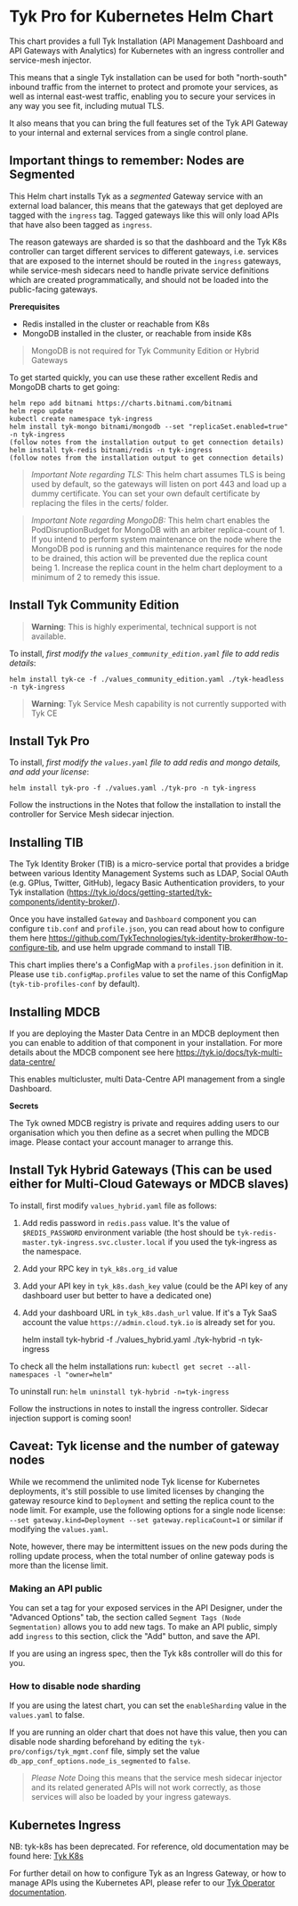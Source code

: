 # Tyk Pro for Kubernetes Helm Chart

This chart provides a full Tyk Installation (API Management Dashboard and API Gateways with Analytics) for Kubernetes with an ingress controller and service-mesh injector.

This means that a single Tyk installation can be used for both "north-south" inbound traffic from the internet to protect and promote your services, as well as internal east-west traffic, enabling you to secure your services in any way you see fit, including mutual TLS.

It also means that you can bring the full features set of the Tyk API Gateway to your internal and external services from a single control plane.

## Important things to remember: Nodes are Segmented

This Helm chart installs Tyk as a *segmented* Gateway service with an external load balancer, this means that the gateways that get deployed are tagged with the `ingress` tag. Tagged gateways like this will only load APIs that have also been tagged as `ingress`.

The reason gateways are sharded is so that the dashboard and the Tyk K8s controller can target different services to different gateways, i.e. services that are exposed to the internet should be routed in the `ingress` gateways, while service-mesh sidecars need to handle private service definitions which are created programmatically, and should not be loaded into the public-facing gateways.

**Prerequisites**

- Redis installed in the cluster or reachable from K8s
- MongoDB installed in the cluster, or reachable from inside K8s

> MongoDB is not required for Tyk Community Edition or Hybrid Gateways

To get started quickly, you can use these rather excellent Redis and MongoDB charts to get going:

	helm repo add bitnami https://charts.bitnami.com/bitnami
	helm repo update
	kubectl create namespace tyk-ingress
	helm install tyk-mongo bitnami/mongodb --set "replicaSet.enabled=true" -n tyk-ingress
	(follow notes from the installation output to get connection details)
	helm install tyk-redis bitnami/redis -n tyk-ingress
	(follow notes from the installation output to get connection details)

> *Important Note regarding TLS:* This helm chart assumes TLS is being used by default, so the gateways will listen on port 443 and load up a dummy certificate. You can set your own default certificate by replacing the files in the certs/ folder.

> *Important Note regarding MongoDB:* This helm chart enables the PodDisruptionBudget for MongoDB with an arbiter replica-count of 1.  If you intend to perform system maintenance on the node where the MongoDB pod is running and this maintenance requires for the node to be drained, this action will be prevented due the replica count being 1.  Increase the replica count in the helm chart deployment to a minimum of 2 to remedy this issue.

## Install Tyk Community Edition
> **Warning**: This is highly experimental, technical support is not available.

To install, *first modify the `values_community_edition.yaml` file to add redis details*:

	helm install tyk-ce -f ./values_community_edition.yaml ./tyk-headless -n tyk-ingress

> **Warning**: Tyk Service Mesh capability is not currently supported with Tyk CE

## Install Tyk Pro
To install, *first modify the `values.yaml` file to add redis and mongo details, and add your license*:

	helm install tyk-pro -f ./values.yaml ./tyk-pro -n tyk-ingress

Follow the instructions in the Notes that follow the installation to install the controller for Service Mesh sidecar injection.

## Installing TIB
The Tyk Identity Broker (TIB) is a micro-service portal that provides a bridge between various Identity Management Systems such as LDAP, Social OAuth (e.g. GPlus, Twitter, GitHub), legacy Basic Authentication providers, to your Tyk installation (https://tyk.io/docs/getting-started/tyk-components/identity-broker/).

Once you have installed `Gateway` and `Dashboard` component you can configure `tib.conf` and `profile.json`, you can read about how to configure them here https://github.com/TykTechnologies/tyk-identity-broker#how-to-configure-tib, and use helm upgrade command to install TIB.

This chart implies there's a ConfigMap with a `profiles.json` definition in it. Please use `tib.configMap.profiles` value to set the name of this ConfigMap (`tyk-tib-profiles-conf` by default).

## Installing MDCB

If you are deploying the Master Data Centre in an MDCB deployment then you can enable to addition of that component in your installation. For more details about the MDCB component see here https://tyk.io/docs/tyk-multi-data-centre/

This enables multicluster, multi Data-Centre API management from a single Dashboard.

**Secrets**

The Tyk owned MDCB registry is private and requires adding users to our organisation which you then define as a secret when pulling the MDCB image. Please contact your account manager to arrange this.

## Install Tyk Hybrid Gateways (This can be used either for Multi-Cloud Gateways or MDCB slaves)
To install, first modify `values_hybrid.yaml` file as follows:
1. Add redis password in `redis.pass` value. It's the value of `$REDIS_PASSWORD` environment variable (the host should be `tyk-redis-master.tyk-ingress.svc.cluster.local` if you used the tyk-ingress as the namespace.
2. Add your RPC key in `tyk_k8s.org_id` value
3. Add your API key in `tyk_k8s.dash_key` value (could be the API key of any dashboard user but better to have a dedicated one)
4. Add your dashboard URL in `tyk_k8s.dash_url` value. If it's a Tyk SaaS account the value `https://admin.cloud.tyk.io` is already set for you.

	helm install tyk-hybrid -f ./values_hybrid.yaml ./tyk-hybrid -n tyk-ingress

To check all the helm installations run:
	`kubectl get secret --all-namespaces -l "owner=helm"`

To uninstall run:
	`helm uninstall tyk-hybrid -n=tyk-ingress`

Follow the instructions in notes to install the ingress controller. Sidecar injection support is coming soon!




## Caveat: Tyk license and the number of gateway nodes

While we recommend the unlimited node Tyk license for Kubernetes deployments, it's still possible to use limited licenses by changing the gateway resource kind to `Deployment` and setting the replica count to the node limit. For example, use the following options for a single node license: `--set gateway.kind=Deployment --set gateway.replicaCount=1` or similar if modifying the `values.yaml`.

Note, however, there may be intermittent issues on the new pods during the rolling update process, when the total number of online gateway pods is more than the license limit.

### Making an API public

You can set a tag for your exposed services in the API Designer, under the "Advanced Options" tab, the section called `Segment Tags (Node Segmentation)` allows you to add new tags. To make an API public, simply add `ingress` to this section, click the "Add" button, and save the API.

If you are using an ingress spec, then the Tyk k8s controller will do this for you.

### How to disable node sharding

If you are using the latest chart, you can set the `enableSharding` value in the `values.yaml` to false.

If you are running an older chart that does not have this value, then you can disable node sharding beforehand by editing the `tyk-pro/configs/tyk_mgmt.conf` file, simply set the value `db_app_conf_options.node_is_segmented` to `false`.

> *Please Note* Doing this means that the service mesh sidecar injector and its related generated APIs will not work correctly, as those services will also be loaded by your ingress gateways.

## Kubernetes Ingress

NB: tyk-k8s has been deprecated. For reference, old documentation may be found here: [Tyk K8s](./tyk-k8s/deprecated.md)

For further detail on how to configure Tyk as an Ingress Gateway, or how to manage APIs using the Kubernetes API, 
 please refer to our [Tyk Operator documentation](https://github.com/TykTechnologies/tyk-operator/).
